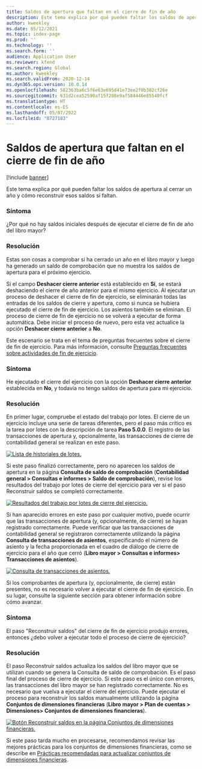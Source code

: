 ```yaml
---
title: Saldos de apertura que faltan en el cierre de fin de año
description: Este tema explica por qué pueden faltar los saldos de apertura al cerrar un año y cómo reconstruir esos saldos si faltan.
author: kweekley
ms.date: 05/12/2021
ms.topic: index-page
ms.prod: ''
ms.technology: ''
ms.search.form: ''
audience: Application User
ms.reviewer: kfend
ms.search.region: Global
ms.author: kweekley
ms.search.validFrom: 2020-12-14
ms.dyn365.ops.version: 10.0.14
ms.openlocfilehash: 582363ba6c5f6e63e695d41e73ee2f0b382cf26e
ms.sourcegitcommit: 631d2cea52590af15f208e9af584446e85540fcf
ms.translationtype: HT
ms.contentlocale: es-ES
ms.lasthandoff: 05/07/2022
ms.locfileid: "8727183"
---
```

# <a name="year-end-close-missing-opening-balances"></a>Saldos de apertura que faltan en el cierre de fin de año

[!include [banner](../includes/banner.md)]

Este tema explica por qué pueden faltar los saldos de apertura al cerrar un año y cómo reconstruir esos saldos si faltan.

### <a name="symptom"></a>Síntoma

¿Por qué no hay saldos iniciales después de ejecutar el cierre de fin de año del libro mayor? 

### <a name="resolution"></a>Resolución

Estas son cosas a comprobar si ha cerrado un año en el libro mayor y luego ha generado un saldo de comprobación que no muestra los saldos de apertura para el próximo ejercicio.

Si el campo **Deshacer cierre anterior** está establecido en **Sí**, se estará deshaciendo el cierre de año anterior para el mismo ejercicio. Al ejecutar un proceso de deshacer el cierre de fin de ejercicio, se eliminarán todas las entradas de los saldos de cierre y apertura, como si nunca se hubiera ejecutado el cierre de fin de ejercicio. Los asientos también se eliminan. El proceso de cierre de fin de ejercicio no se volverá a ejecutar de forma automática. Debe iniciar el proceso de nuevo, pero esta vez actualice la opción **Deshacer cierre anterior** a **No**.

Este escenario se trata en el tema de preguntas frecuentes sobre el cierre de fin de ejercicio. Para más información, consulte [Preguntas frecuentes sobre actividades de fin de ejercicio](faq-year-end-activities.md).

### <a name="symptom"></a>Síntoma

He ejecutado el cierre del ejercicio con la opción **Deshacer cierre anterior** establecida en **No**, y todavía no tengo saldos de apertura para mi ejercicio.

### <a name="resolution"></a>Resolución

En primer lugar, compruebe el estado del trabajo por lotes. El cierre de un ejercicio incluye una serie de tareas diferentes, pero el paso más crítico es la tarea por lotes con la descripción de tarea **Paso 5.0.0**. El registro de las transacciones de apertura y, opcionalmente, las transacciones de cierre de contabilidad general se realizan en este paso. 

[![Lista de historiales de lotes.](./media/yec-mssng-open-blnces-01.png)](./media/yec-mssng-open-blnces-01.png)

Si este paso finalizó correctamente, pero no aparecen los saldos de apertura en la página **Consulta de saldo de comprobación** (**Contabilidad general > Consultas e informes > Saldo de comprobación**), revise los resultados del trabajo por lotes de cierre del ejercicio para ver si el paso Reconstruir saldos se completó correctamente.

[![Resultados del trabajo por lotes de cierre del ejercicio.](./media/yec-mssng-open-blnces-02.png)](./media/yec-mssng-open-blnces-02.png)

Si han aparecido errores en este paso por cualquier motivo, puede ocurrir que las transacciones de apertura (y, opcionalmente, de cierre) se hayan registrado correctamente. Puede verificar que las transacciones de contabilidad general se registraron correctamente utilizando la página **Consulta de transacciones de asientos**, especificando el número de asiento y la fecha proporcionada en el cuadro de diálogo de cierre de ejercicio para el año que cerró (**Libro mayor > Consultas e informes> Transacciones de asientos**).

[![Consulta de transacciones de asientos.](./media/yec-mssng-open-blnces-03.png)](./media/yec-mssng-open-blnces-03.png)

Si los comprobantes de apertura (y, opcionalmente, de cierre) están presentes, no es necesario volver a ejecutar el cierre de fin de ejercicio. En su lugar, consulte la siguiente sección para obtener información sobre cómo avanzar.

### <a name="symptom"></a>Síntoma

El paso "Reconstruir saldos" del cierre de fin de ejercicio produjo errores, entonces ¿debo volver a ejecutar todo el proceso de cierre de ejercicio?

### <a name="resolution"></a>Resolución

El paso Reconstruir saldos actualiza los saldos del libro mayor que se utilizan cuando se genera la Consulta de saldo de comprobación.  Es el paso final del proceso de cierre de ejercicio.  Si este paso es el único con errores, las transacciones del libro mayor se han registrado correctamente.  No es necesario que vuelva a ejecutar el cierre del ejercicio. Puede ejecutar el proceso para reconstruir los saldos manualmente utilizando la página **Conjuntos de dimensiones financieras** (**Libro mayor > Plan de cuentas > Dimensiones> Conjuntos de dimensiones financieras**).

[![Botón Reconstruir saldos en la página Conjuntos de dimensiones financieras.](./media/yec-mssng-open-blnces-04.png)](./media/yec-mssng-open-blnces-04.png)

Si este paso tarda mucho en procesarse, recomendamos revisar las mejores prácticas para los conjuntos de dimensiones financieras, como se describe en [Prácticas recomendadas para actualizar conjuntos de dimensiones financieras](https://community.dynamics.com/365/financeandoperations/b/dynamics-365-finance-blog/posts/best-practices-for-updating-financial-dimension-set-dimension-sets). 

